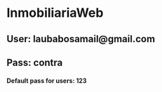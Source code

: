 # InmobiliariaWeb

<h2>User: laubabosamail@gmail.com</h2>
<h2>Pass: contra</h2>
<h4>Default pass for users: 123</h4>
